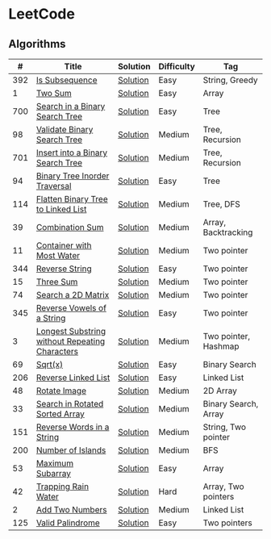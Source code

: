# LeetCode

## Algorithms

| # | Title | Solution | Difficulty | Tag |
| --- | --- | --- | --- | --- |
| 392 | [Is Subsequence](https://leetcode.com/problems/is-subsequence/) | [Solution](https://github.com/Vigneshsab/LeetCode/blob/main/src/python/_392_.py) | Easy | String, Greedy |
| 1 | [Two Sum](https://leetcode.com/problems/two-sum/)| [Solution](https://github.com/Vigneshsab/LeetCode/blob/main/src/python/_1_.py) | Easy | Array |
| 700 | [Search in a Binary Search Tree](https://leetcode.com/problems/search-in-a-binary-search-tree/) | [Solution](https://github.com/Vigneshsab/LeetCode/blob/main/src/python/_700_.py) | Easy | Tree |
| 98 | [Validate Binary Search Tree](https://leetcode.com/problems/validate-binary-search-tree/) | [Solution](https://github.com/Vigneshsab/LeetCode/blob/main/src/python/_98_.py) | Medium | Tree, Recursion | 
| 701 | [Insert into a Binary Search Tree](https://leetcode.com/problems/insert-into-a-binary-search-tree/) | [Solution](https://github.com/Vigneshsab/LeetCode/blob/main/src/python/_701_.py) | Medium | Tree, Recursion |
| 94 | [Binary Tree Inorder Traversal](https://leetcode.com/problems/binary-tree-inorder-traversal/) | [Solution](https://github.com/Vigneshsab/LeetCode/blob/main/src/python/_94_.py) | Easy | Tree |
| 114 | [Flatten Binary Tree to Linked List](https://leetcode.com/problems/flatten-binary-tree-to-linked-list/) | [Solution](https://github.com/Vigneshsab/LeetCode/blob/main/src/python/_114_.py) | Medium | Tree, DFS |
| 39 | [Combination Sum](https://leetcode.com/problems/combination-sum/) | [Solution](https://github.com/Vigneshsab/LeetCode/blob/main/src/python/_39_.py) | Medium | Array, Backtracking |
| 11 | [Container with Most Water](https://leetcode.com/problems/container-with-most-water/) | [Solution](https://github.com/Vigneshsab/LeetCode/blob/main/src/python/_11_.py) | Medium | Two pointer |
| 344 | [Reverse String](https://leetcode.com/problems/reverse-string/) | [Solution](https://github.com/Vigneshsab/LeetCode/blob/main/src/python/_344_.py) | Easy | Two pointer |
| 15 | [Three Sum](https://leetcode.com/problems/3sum/) | [Solution](https://github.com/Vigneshsab/LeetCode/blob/main/src/python/_15_.py) | Medium | Two pointer |
| 74 | [Search a 2D Matrix](https://leetcode.com/problems/search-a-2d-matrix/) | [Solution](https://github.com/Vigneshsab/LeetCode/blob/main/src/python/_74_.py) | Medium | Two pointer |
| 345 | [Reverse Vowels of a String](https://leetcode.com/problems/reverse-vowels-of-a-string/) | [Solution](https://github.com/Vigneshsab/LeetCode/blob/main/src/python/_345_.py) | Easy | Two pointer|
| 3 | [Longest Substring without Repeating Characters](https://leetcode.com/problems/longest-substring-without-repeating-characters/) | [Solution](https://github.com/Vigneshsab/LeetCode/blob/main/src/python/_3_.py) | Medium | Two pointer, Hashmap |
| 69 | [Sqrt(x)](https://leetcode.com/problems/sqrtx/) | [Solution](https://github.com/Vigneshsab/LeetCode/blob/main/src/python/_69_.py) | Easy | Binary Search |
| 206 | [Reverse Linked List](https://leetcode.com/problems/reverse-linked-list/) | [Solution](https://github.com/Vigneshsab/LeetCode/blob/main/src/python/_206_.py) | Easy | Linked List |
| 48 | [Rotate Image](https://leetcode.com/problems/rotate-image/) | [Solution](https://github.com/Vigneshsab/LeetCode/blob/main/src/python/_48_.py) | Medium | 2D Array |
| 33 | [Search in Rotated Sorted Array](https://leetcode.com/problems/search-in-rotated-sorted-array/) | [Solution](https://github.com/Vigneshsab/LeetCode/blob/main/src/python/_33_.py) | Medium | Binary Search, Array |
| 151 | [Reverse Words in a String](https://leetcode.com/problems/reverse-words-in-a-string/) | [Solution](https://github.com/Vigneshsab/LeetCode/blob/main/src/python/_151_.py) | Medium | String, Two pointer|
| 200 | [Number of Islands](https://leetcode.com/problems/number-of-islands/) | [Solution](https://github.com/Vigneshsab/LeetCode/blob/main/src/python/_200_.py) | Medium | BFS |
| 53 | [Maximum Subarray](https://leetcode.com/problems/maximum-subarray/) | [Solution](https://github.com/Vigneshsab/LeetCode/blob/main/src/python/_53_.py) | Easy | Array |
| 42 | [Trapping Rain Water](https://leetcode.com/problems/trapping-rain-water/) | [Solution](https://github.com/Vigneshsab/LeetCode/blob/main/src/python/_42_.py) | Hard | Array, Two pointers |
| 2 | [Add Two Numbers](https://leetcode.com/problems/add-two-numbers/) | [Solution](https://github.com/Vigneshsab/LeetCode/blob/main/src/python/_2_.py) | Medium | Linked List |
| 125 | [Valid Palindrome](https://leetcode.com/problems/valid-palindrome/) | [Solution](https://github.com/Vigneshsab/LeetCode/blob/main/src/python/_125_.py) | Easy | Two pointers |
